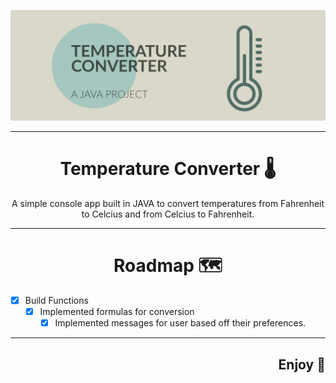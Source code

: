 ![Banner](Banner.png)
<hr>
<h1 align="center">Temperature Converter 🌡️</h1>
<p align="center">A simple console app built in JAVA to convert temperatures from Fahrenheit to Celcius and from Celcius to Fahrenheit.</p>
<hr>
<h1 align="center">Roadmap 🗺️</h1>

- [X] Build Functions
  - [X] Implemented formulas for conversion
    - [X] Implemented messages for user based off their preferences.
<hr>
<h2 align="right">Enjoy 🫶</h2>
